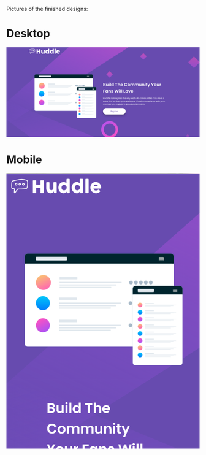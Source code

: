 Pictures of the finished designs:

# Desktop #

![Desktop](design/desktopfinished.png)

# Mobile #

![Mobile](design/mobilefinished.png)